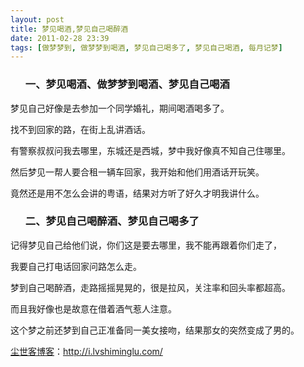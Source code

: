 ```yaml
---
layout: post
title: 梦见喝酒,梦见自己喝醉酒
date: 2011-02-28 23:39
tags: [做梦梦到, 做梦梦到喝酒, 梦见自己喝多了, 梦见自己喝酒, 每月记梦]
---
```

<ol>
<h3>一、梦见喝酒、做梦梦到喝酒、梦见自己喝酒</h3>
</ol>
梦见自己好像是去参加一个同学婚礼，期间喝酒喝多了。

找不到回家的路，在街上乱讲酒话。

有警察叔叔问我去哪里，东城还是西城，梦中我好像真不知自己住哪里。

然后梦见一帮人要合租一辆车回家，我开始和他们用酒话开玩笑。

竟然还是用不怎么会讲的粤语，结果对方听了好久才明我讲什么。
<ol>
<h3>二、梦见自己喝醉酒、梦见自己喝多了</h3>
</ol>
记得梦见自己给他们说，你们这是要去哪里，我不能再跟着你们走了，

我要自己打电话回家问路怎么走。

梦到自己喝醉酒，走路摇摇晃晃的，很是拉风，关注率和回头率都超高。

而且我好像也是故意在借着酒气惹人注意。

这个梦之前还梦到自己正准备同一美女接吻，结果那女的突然变成了男的。

<a href="http://i.lvshiminglu.com/">尘世客博客</a>：<a href="http://i.lvshiminglu.com/">http://i.lvshiminglu.com/</a>

